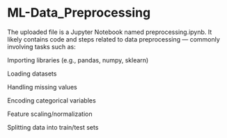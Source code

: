 # ML-Data_Preprocessing

The uploaded file is a Jupyter Notebook named preprocessing.ipynb. It likely contains code and steps related to data preprocessing — commonly involving tasks such as:

Importing libraries (e.g., pandas, numpy, sklearn)

Loading datasets

Handling missing values

Encoding categorical variables

Feature scaling/normalization

Splitting data into train/test sets




